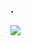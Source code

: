 ### .

<img src="https://github-readme-stats.vercel.app/api?username=Pachone&&show_icons=true&title_color=3399ff&icon_color=3399ff&text_color=fff&bg_color=0D1117">
